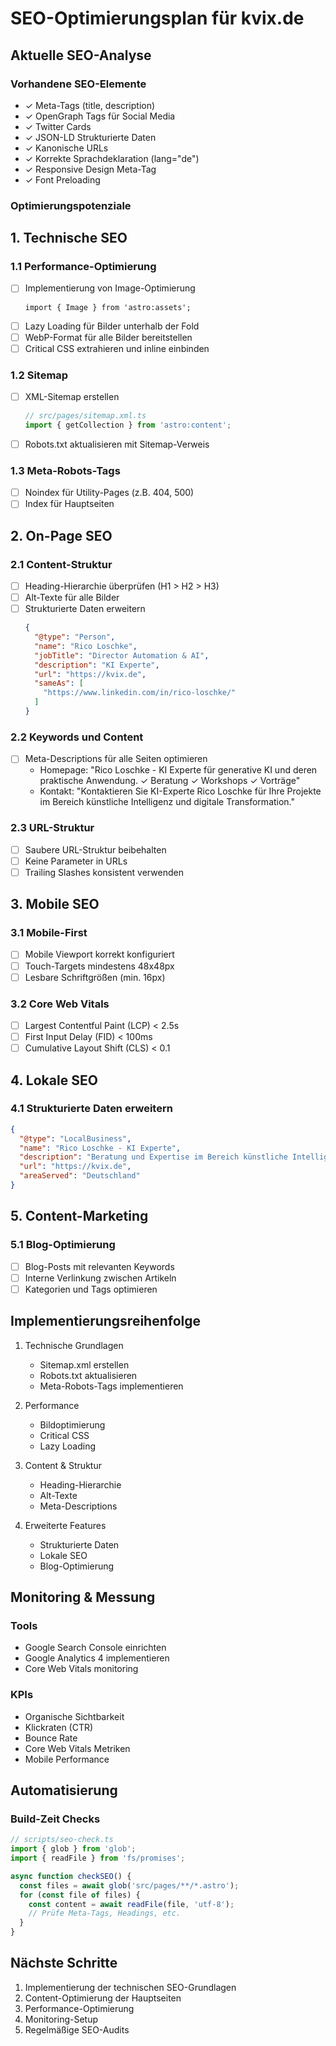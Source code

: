 # SEO-Optimierungsplan für kvix.de

## Aktuelle SEO-Analyse

### Vorhandene SEO-Elemente
- ✓ Meta-Tags (title, description)
- ✓ OpenGraph Tags für Social Media
- ✓ Twitter Cards
- ✓ JSON-LD Strukturierte Daten
- ✓ Kanonische URLs
- ✓ Korrekte Sprachdeklaration (lang="de")
- ✓ Responsive Design Meta-Tag
- ✓ Font Preloading

### Optimierungspotenziale

## 1. Technische SEO

### 1.1 Performance-Optimierung
- [ ] Implementierung von Image-Optimierung
  ```astro
  import { Image } from 'astro:assets';
  ```
- [ ] Lazy Loading für Bilder unterhalb der Fold
- [ ] WebP-Format für alle Bilder bereitstellen
- [ ] Critical CSS extrahieren und inline einbinden

### 1.2 Sitemap
- [ ] XML-Sitemap erstellen
  ```typescript
  // src/pages/sitemap.xml.ts
  import { getCollection } from 'astro:content';
  ```
- [ ] Robots.txt aktualisieren mit Sitemap-Verweis

### 1.3 Meta-Robots-Tags
- [ ] Noindex für Utility-Pages (z.B. 404, 500)
- [ ] Index für Hauptseiten

## 2. On-Page SEO

### 2.1 Content-Struktur
- [ ] Heading-Hierarchie überprüfen (H1 > H2 > H3)
- [ ] Alt-Texte für alle Bilder
- [ ] Strukturierte Daten erweitern
  ```json
  {
    "@type": "Person",
    "name": "Rico Loschke",
    "jobTitle": "Director Automation & AI",
    "description": "KI Experte",
    "url": "https://kvix.de",
    "sameAs": [
      "https://www.linkedin.com/in/rico-loschke/"
    ]
  }
  ```

### 2.2 Keywords und Content
- [ ] Meta-Descriptions für alle Seiten optimieren
  - Homepage: "Rico Loschke - KI Experte für generative KI und deren praktische Anwendung. ✓ Beratung ✓ Workshops ✓ Vorträge"
  - Kontakt: "Kontaktieren Sie KI-Experte Rico Loschke für Ihre Projekte im Bereich künstliche Intelligenz und digitale Transformation."

### 2.3 URL-Struktur
- [ ] Saubere URL-Struktur beibehalten
- [ ] Keine Parameter in URLs
- [ ] Trailing Slashes konsistent verwenden

## 3. Mobile SEO

### 3.1 Mobile-First
- [ ] Mobile Viewport korrekt konfiguriert
- [ ] Touch-Targets mindestens 48x48px
- [ ] Lesbare Schriftgrößen (min. 16px)

### 3.2 Core Web Vitals
- [ ] Largest Contentful Paint (LCP) < 2.5s
- [ ] First Input Delay (FID) < 100ms
- [ ] Cumulative Layout Shift (CLS) < 0.1

## 4. Lokale SEO

### 4.1 Strukturierte Daten erweitern
```json
{
  "@type": "LocalBusiness",
  "name": "Rico Loschke - KI Experte",
  "description": "Beratung und Expertise im Bereich künstliche Intelligenz",
  "url": "https://kvix.de",
  "areaServed": "Deutschland"
}
```

## 5. Content-Marketing

### 5.1 Blog-Optimierung
- [ ] Blog-Posts mit relevanten Keywords
- [ ] Interne Verlinkung zwischen Artikeln
- [ ] Kategorien und Tags optimieren

## Implementierungsreihenfolge

1. Technische Grundlagen
   - Sitemap.xml erstellen
   - Robots.txt aktualisieren
   - Meta-Robots-Tags implementieren

2. Performance
   - Bildoptimierung
   - Critical CSS
   - Lazy Loading

3. Content & Struktur
   - Heading-Hierarchie
   - Alt-Texte
   - Meta-Descriptions

4. Erweiterte Features
   - Strukturierte Daten
   - Lokale SEO
   - Blog-Optimierung

## Monitoring & Messung

### Tools
- Google Search Console einrichten
- Google Analytics 4 implementieren
- Core Web Vitals monitoring

### KPIs
- Organische Sichtbarkeit
- Klickraten (CTR)
- Bounce Rate
- Core Web Vitals Metriken
- Mobile Performance

## Automatisierung

### Build-Zeit Checks
```typescript
// scripts/seo-check.ts
import { glob } from 'glob';
import { readFile } from 'fs/promises';

async function checkSEO() {
  const files = await glob('src/pages/**/*.astro');
  for (const file of files) {
    const content = await readFile(file, 'utf-8');
    // Prüfe Meta-Tags, Headings, etc.
  }
}
```

## Nächste Schritte

1. Implementierung der technischen SEO-Grundlagen
2. Content-Optimierung der Hauptseiten
3. Performance-Optimierung
4. Monitoring-Setup
5. Regelmäßige SEO-Audits
